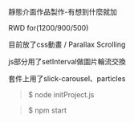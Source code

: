 靜態介面作品製作-有想到什麼就加

RWD for(1200/900/500)

目前放了css動畫 / Parallax Scrolling

js部分用了setInterval做圖片輪流交換

套件上用了slick-carousel、particles

> $ node initProject.js

> $ npm start